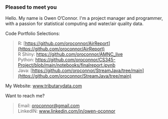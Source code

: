 ### Pleased to meet you

<!--
**oroconnor/oroconnor** is a ✨ _special_ ✨ repository because its `README.md` (this file) appears on your GitHub profile.

Here are some ideas to get you started:

- 🔭 I’m currently working on ...
- 🌱 I’m currently learning ...
- 👯 I’m looking to collaborate on ...
- 🤔 I’m looking for help with ...
- 💬 Ask me about ...
- 📫 How to reach me: ...
- 😄 Pronouns: ...
- ⚡ Fun fact: ...
-->
Hello. My name is Owen O’Connor. I'm a project manager and programmer, with a passion for statistical computing and water/air quality data. 

Code Portfolio Selections:
>    R: [https://github.com/oroconnor/AirReport](https://github.com/oroconnor/AirReport) <br />
     R Shiny: https://github.com/oroconnor/AMNC_live <br />
     Python: https://github.com/oroconnor/CS345-Project/blob/main/notebooks/finalreport.ipynb <br />
     Java: [https://github.com/oroconnor/StreamJava/tree/main](https://github.com/oroconnor/StreamJava/tree/main)
  
My Website: www.tributarydata.com

Want to reach me?
>    Email: oroconnor@gmail.com\
     LinkedIN: www.linkedin.com/in/owen-oconnor
     
